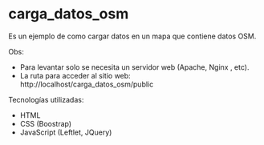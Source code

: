 # carga_datos_osm
Es un ejemplo de como cargar datos en un mapa que contiene datos OSM.

Obs:
* Para levantar solo se necesita un servidor web (Apache, Nginx , etc).
* La ruta para acceder al sitio web: http://localhost/carga_datos_osm/public

Tecnologías utilizadas:
* HTML
* CSS (Boostrap)
* JavaScript (Leftlet, JQuery)
